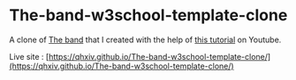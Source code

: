 # The-band-w3school-template-clone
A clone of [The band](https://www.w3schools.com/w3css/tryw3css_templates_band.htm) that I created with the help of [this tutorial](https://www.youtube.com/watch?v=RPHBgBsw6Xg&list=PL_-VfJajZj0VD-wR7KbAcpnP286g1eV87) on Youtube.

Live site : [https://qhxiv.github.io/The-band-w3school-template-clone/](https://qhxiv.github.io/The-band-w3school-template-clone/)
